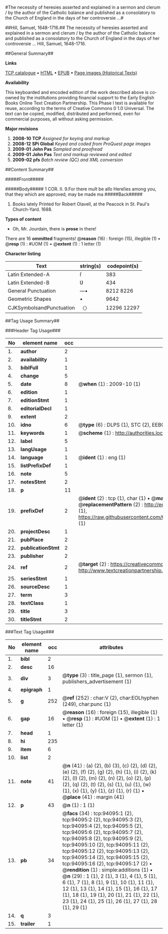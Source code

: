 #The necessity of heresies asserted and explained in a sermon and clerum / by the author of the Catholic balance and published as a consolatory to the Church of England in the days of her controversie ...#

##Hill, Samuel, 1648-1716.##
The necessity of heresies asserted and explained in a sermon and clerum / by the author of the Catholic balance and published as a consolatory to the Church of England in the days of her controversie ...
Hill, Samuel, 1648-1716.

##General Summary##

**Links**

[TCP catalogue](http://www.ota.ox.ac.uk/tcp/)  • 
[HTML](http://tei.it.ox.ac.uk/tcp/Texts-HTML/free/A43/A43805.html)  • 
[EPUB](http://tei.it.ox.ac.uk/tcp/Texts-EPUB/free/A43/A43805.epub) • 
[Page images (Historical Texts)](https://data.historicaltexts.jisc.ac.uk/view?pubId=eebo-12803032e&pageId=eebo-12803032e-94095-1)

**Availability**

This keyboarded and encoded edition of the
	       work described above is co-owned by the institutions
	       providing financial support to the Early English Books
	       Online Text Creation Partnership. This Phase I text is
	       available for reuse, according to the terms of Creative
	       Commons 0 1.0 Universal. The text can be copied,
	       modified, distributed and performed, even for
	       commercial purposes, all without asking permission.

**Major revisions**

1. __2008-10__ __TCP__ *Assigned for keying and markup*
1. __2008-12__ __SPi Global__ *Keyed and coded from ProQuest page images*
1. __2009-01__ __John Pas__ *Sampled and proofread*
1. __2009-01__ __John Pas__ *Text and markup reviewed and edited*
1. __2009-02__ __pfs__ *Batch review (QC) and XML conversion*

##Content Summary##

#####Front#####

#####Body#####
1 COR. II. 9.For there muſt be alſo Hereſies among you, that they which are approved, may be made ma
#####Back#####

1. Books lately Printed for Robert Olavell, at the Peacock in St. Paul's Church-Yard. 1688.

**Types of content**

  * Oh, Mr. Jourdain, there is **prose** in there!

There are 16 **ommitted** fragments! 
 @__reason__ (16) : foreign (15), illegible (1)  •  @__resp__ (1) : #UOM (1)  •  @__extent__ (1) : 1 letter (1)

**Character listing**


|Text|string(s)|codepoint(s)|
|---|---|---|
|Latin Extended-A|ſ|383|
|Latin Extended-B|Ʋ|434|
|General Punctuation|—•|8212 8226|
|Geometric Shapes|▪|9642|
|CJKSymbolsandPunctuation|〈〉|12296 12297|

##Tag Usage Summary##

###Header Tag Usage###

|No|element name|occ|attributes|
|---|---|---|---|
|1.|__author__|2||
|2.|__availability__|1||
|3.|__biblFull__|1||
|4.|__change__|5||
|5.|__date__|8| @__when__ (1) : 2009-10 (1)|
|6.|__edition__|1||
|7.|__editionStmt__|1||
|8.|__editorialDecl__|1||
|9.|__extent__|2||
|10.|__idno__|6| @__type__ (6) : DLPS (1), STC (2), EEBO-CITATION (1), OCLC (1), VID (1)|
|11.|__keywords__|1| @__scheme__ (1) : http://authorities.loc.gov/ (1)|
|12.|__label__|5||
|13.|__langUsage__|1||
|14.|__language__|1| @__ident__ (1) : eng (1)|
|15.|__listPrefixDef__|1||
|16.|__note__|5||
|17.|__notesStmt__|2||
|18.|__p__|11||
|19.|__prefixDef__|2| @__ident__ (2) : tcp (1), char (1)  •  @__matchPattern__ (2) : ([0-9\-]+):([0-9IVX]+) (1), (.+) (1)  •  @__replacementPattern__ (2) : http://eebo.chadwyck.com/downloadtiff?vid=$1&page=$2 (1), https://raw.githubusercontent.com/textcreationpartnership/Texts/master/tcpchars.xml#$1 (1)|
|20.|__projectDesc__|1||
|21.|__pubPlace__|2||
|22.|__publicationStmt__|2||
|23.|__publisher__|2||
|24.|__ref__|2| @__target__ (2) : https://creativecommons.org/publicdomain/zero/1.0/ (1), http://www.textcreationpartnership.org/docs/. (1)|
|25.|__seriesStmt__|1||
|26.|__sourceDesc__|1||
|27.|__term__|3||
|28.|__textClass__|1||
|29.|__title__|3||
|30.|__titleStmt__|2||


###Text Tag Usage###

|No|element name|occ|attributes|
|---|---|---|---|
|1.|__bibl__|2||
|2.|__desc__|16||
|3.|__div__|3| @__type__ (3) : title_page (1), sermon (1), publishers_advertisement (1)|
|4.|__epigraph__|1||
|5.|__g__|252| @__ref__ (252) : char:V (2), char:EOLhyphen (249), char:punc (1)|
|6.|__gap__|16| @__reason__ (16) : foreign (15), illegible (1)  •  @__resp__ (1) : #UOM (1)  •  @__extent__ (1) : 1 letter (1)|
|7.|__head__|1||
|8.|__hi__|235||
|9.|__item__|6||
|10.|__list__|2||
|11.|__note__|41| @__n__ (41) : (a) (2), (b) (3), (c) (2), (d) (2), (e) (2), (f) (2), (g) (2), (h) (1), (i) (2), (k) (2), (l) (2), (m) (2), (n) (2), (o) (2), (p) (2), (q) (2), (t) (2), (s) (1), (u) (1), (w) (1), (x) (1), (y) (1), (z) (1), (r) (1)  •  @__place__ (41) : margin (41)|
|12.|__p__|43| @__n__ (1) : 1 (1)|
|13.|__pb__|34| @__facs__ (34) : tcp:94095:1 (2), tcp:94095:2 (2), tcp:94095:3 (2), tcp:94095:4 (2), tcp:94095:5 (2), tcp:94095:6 (2), tcp:94095:7 (2), tcp:94095:8 (2), tcp:94095:9 (2), tcp:94095:10 (2), tcp:94095:11 (2), tcp:94095:12 (2), tcp:94095:13 (2), tcp:94095:14 (2), tcp:94095:15 (2), tcp:94095:16 (2), tcp:94095:17 (2)  •  @__rendition__ (1) : simple:additions (1)  •  @__n__ (29) : 1 (1), 2 (1), 3 (1), 4 (1), 5 (1), 6 (1), 7 (1), 8 (1), 9 (1), 10 (1), 11 (1), 12 (1), 13 (1), 14 (1), 15 (1), 16 (1), 17 (1), 18 (1), 19 (1), 20 (1), 21 (1), 22 (1), 23 (1), 24 (1), 25 (1), 26 (1), 27 (1), 28 (1), 29 (1)|
|14.|__q__|3||
|15.|__trailer__|1||
